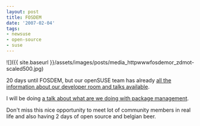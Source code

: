 ```yaml
---
layout: post
title: FOSDEM
date: '2007-02-04'
tags:
- newsuse
- open-source
- suse
---
```


 ![]({{ site.baseurl }}/assets/images/posts/media_httpwwwfosdemor_zdmot-scaled500.jpg)

20 days until FOSDEM, but our openSUSE team has already [all the information about our developer room and talks available][1].

I will be doing [a talk about what are we doing with package management][2].

Don't miss this nice opportunity to meet lot of community members in real life and also having 2 days of open source and belgian beer.

[1]: http://www.fosdem.org/2007/schedule/tracks/opensuse  
 [2]: http://www.fosdem.org/2007/schedule/events/opensuse_zypp

